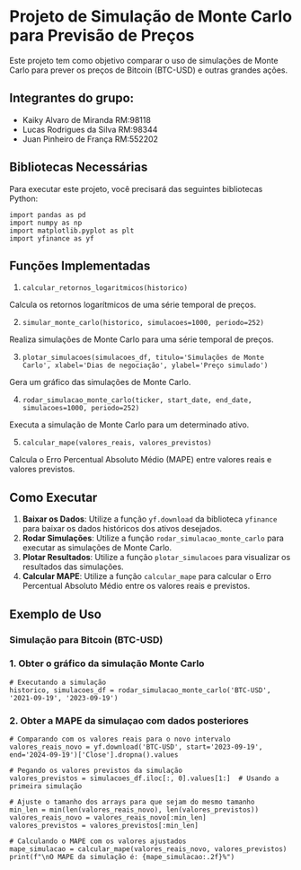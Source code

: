 # Projeto de Simulação de Monte Carlo para Previsão de Preços
Este projeto tem como objetivo comparar o uso de simulações de Monte Carlo para prever os preços de Bitcoin (BTC-USD) e outras grandes ações.

## Integrantes do grupo:
- Kaiky Alvaro de Miranda RM:98118
- Lucas Rodrigues da Silva RM:98344
- Juan Pinheiro de França RM:552202

## Bibliotecas Necessárias
Para executar este projeto, você precisará das seguintes bibliotecas Python:

```
import pandas as pd
import numpy as np
import matplotlib.pyplot as plt
import yfinance as yf
```


## Funções Implementadas
1. ```calcular_retornos_logaritmicos(historico)```

  Calcula os retornos logarítmicos de uma série temporal de preços.


2. ```simular_monte_carlo(historico, simulacoes=1000, periodo=252)```

  Realiza simulações de Monte Carlo para uma série temporal de preços. 

3. ```plotar_simulacoes(simulacoes_df, titulo='Simulações de Monte Carlo', xlabel='Dias de negociação', ylabel='Preço simulado')```

  Gera um gráfico das simulações de Monte Carlo.

4. ```rodar_simulacao_monte_carlo(ticker, start_date, end_date, simulacoes=1000, periodo=252)```

  Executa a simulação de Monte Carlo para um determinado ativo.

5. ```calcular_mape(valores_reais, valores_previstos)```

  Calcula o Erro Percentual Absoluto Médio (MAPE) entre valores reais e valores previstos.

## Como Executar
1. **Baixar os Dados**: Utilize a função ```yf.download``` da biblioteca ```yfinance``` para baixar os dados históricos dos ativos desejados.
2. **Rodar Simulações**: Utilize a função ```rodar_simulacao_monte_carlo``` para executar as simulações de Monte Carlo.
3. **Plotar Resultados**: Utilize a função ```plotar_simulacoes``` para visualizar os resultados das simulações.
4. **Calcular MAPE**: Utilize a função ```calcular_mape``` para calcular o Erro Percentual Absoluto Médio entre os valores reais e previstos.

## Exemplo de Uso
### Simulação para Bitcoin (BTC-USD)

### 1. Obter o gráfico da simulação Monte Carlo
``` 
# Executando a simulação
historico, simulacoes_df = rodar_simulacao_monte_carlo('BTC-USD', '2021-09-19', '2023-09-19')
```

### 2. Obter a MAPE da simulaçao com dados posteriores
```
# Comparando com os valores reais para o novo intervalo
valores_reais_novo = yf.download('BTC-USD', start='2023-09-19', end='2024-09-19')['Close'].dropna().values

# Pegando os valores previstos da simulação
valores_previstos = simulacoes_df.iloc[:, 0].values[1:]  # Usando a primeira simulação

# Ajuste o tamanho dos arrays para que sejam do mesmo tamanho
min_len = min(len(valores_reais_novo), len(valores_previstos))
valores_reais_novo = valores_reais_novo[:min_len]
valores_previstos = valores_previstos[:min_len]

# Calculando o MAPE com os valores ajustados
mape_simulacao = calcular_mape(valores_reais_novo, valores_previstos)
print(f"\nO MAPE da simulação é: {mape_simulacao:.2f}%")
``` 
